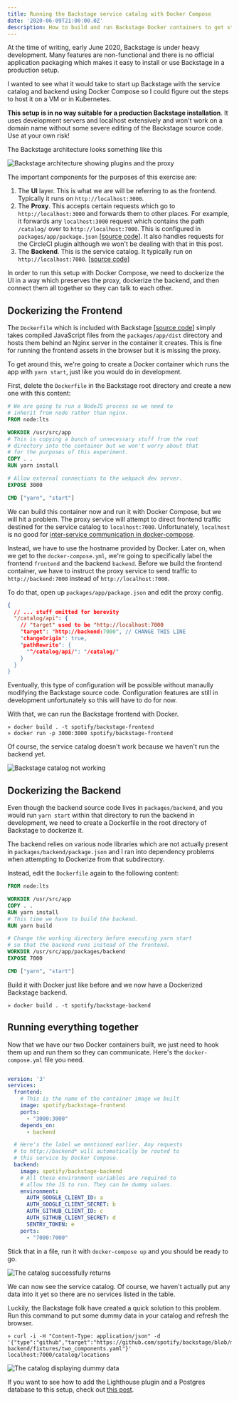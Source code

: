 ```yaml
---
title: Running the Backstage service catalog with Docker Compose
date: '2020-06-09T21:00:00.0Z'
description: How to build and run Backstage Docker containers to get started with the service catalog in Docker Compose.
---
```


At the time of writing, early June 2020, Backstage is under heavy development. Many features are non-functional and there is no official application packaging which makes it easy to install or use Backstage in a production setup.

I wanted to see what it would take to start up Backstage with the service catalog and backend using Docker Compose so I could figure out the steps to host it on a VM or in Kubernetes.

**This setup is in no way suitable for a production Backstage installation**. It uses development servers and localhost extensively and won't work on a domain name without some severe editing of the Backstage source code. Use at your own risk!

The Backstage architecture looks something like this

![Backstage architecture showing plugins and the proxy](./backstage-arch.png)

The important components for the purposes of this exercise are:

1. The **UI** layer. This is what we are will be referring to as the frontend. Typically it runs on `http://localhost:3000`.
2. The **Proxy**. This accepts certain requests which go to `http://localhost:3000` and forwards them to other places. For example, it forwards any `localhost:3000` request which contains the path `/catalog/` over to `http://localhost:7000`. This is configured in `packages/app/package.json` [[source code](https://github.com/spotify/backstage/blob/f44c609244182df9b877deda6224c78b11f1b170/packages/app/package.json#L68)]. It also handles requests for the CircleCI plugin although we won't be dealing with that in this post.
3. The **Backend**. This is the service catalog. It typically run on `http://localhost:7000`. [[source code](https://github.com/spotify/backstage/tree/f44c609244182df9b877deda6224c78b11f1b170/packages/backend)]

In order to run this setup with Docker Compose, we need to dockerize the UI in a way which preserves the proxy, dockerize the backend, and then connect them all together so they can talk to each other.

## Dockerizing the Frontend

The `Dockerfile` which is included with Backstage [[source code](https://github.com/spotify/backstage/blob/f44c609244182df9b877deda6224c78b11f1b170/Dockerfile)] simply takes compiled JavaScript files from the `packages/app/dist` directory and hosts them behind an Nginx server in the container it creates. This is fine for running the frontend assets in the browser but it is missing the proxy.

To get around this, we're going to create a Docker container which runs the app with `yarn start`, just like you would do in development. 

First, delete the  `Dockerfile` in the Backstage root directory and create a new one with this content:

```dockerfile
# We are going to run a NodeJS process so we need to 
# inherit from node rather than nginx.
FROM node:lts

WORKDIR /usr/src/app
# This is copying a bunch of unnecessary stuff from the root 
# directory into the container but we won't worry about that
# for the purposes of this experiment.
COPY . .
RUN yarn install

# Allow external connections to the webpack dev server.
EXPOSE 3000

CMD ["yarn", "start"]
```

We can build this container now and run it with Docker Compose, but we will hit a problem. The proxy service will attempt to direct frontend traffic destined for the service catalog to `localhost:7000`. Unfortunately, `localhost` is no good for [inter-service communication in docker-compose](https://docs.docker.com/compose/networking/).

Instead, we have to use the hostname provided by Docker. Later on, when we get to the `docker-compose.yml`, we're going to specifically label the frontend `frontend` and the backend `backend`. Before we build the frontend container, we have to instruct the proxy service to send traffic to `http://backend:7000` instead of `http://localhost:7000`.

To do that, open up `packages/app/package.json` and edit the proxy config.

```json
{
  // ... stuff omitted for berevity
  "/catalog/api": {
    // "target" used to be "http://localhost:7000
    "target": "http://backend:7000", // CHANGE THIS LINE
    "changeOrigin": true,
    "pathRewrite": {
      "^/catalog/api/": "/catalog/"
    }
  }
}
```

Eventually, this type of configuration will be possible without manaully modifying the Backstage source code. Configuration features are still in development unfortunately so this will have to do for now.

With that, we can run the Backstage frontend with Docker.

```shell
» docker build . -t spotify/backstage-frontend
» docker run -p 3000:3000 spotify/backstage-frontend
```

Of course, the service catalog doesn't work because we haven't run the backend yet.

![Backstage catalog not working](./backstage-frontend-docker.png)

## Dockerizing the Backend

Even though the backend source code lives in `packages/backend`, and you would run `yarn start` within that directory to run the backend in development, we need to create a Dockerfile in the root directory of Backstage to dockerize it. 

The backend relies on various node libraries which are not actually present in `packages/backend/package.json` and I ran into dependency problems when attempting to Dockerize from that subdirectory.

Instead, edit the `Dockerfile` again to the following content:

```dockerfile
FROM node:lts

WORKDIR /usr/src/app
COPY . .
RUN yarn install
# This time we have to build the backend.
RUN yarn build

# Change the working directory before executing yarn start
# so that the backend runs instead of the frontend.
WORKDIR /usr/src/app/packages/backend
EXPOSE 7000

CMD ["yarn", "start"]
```

Build it with Docker just like before and we now have a Dockerized Backstage backend.

```shell
» docker build . -t spotify/backstage-backend
```

## Running everything together

Now that we have our two Docker containers built, we just need to hook them up and run them so they can communicate. Here's the `docker-compose.yml` file you need.

```yaml

version: '3'
services:
  frontend:
    # This is the name of the container image we built
    image: spotify/backstage-frontend
    ports:
      - "3000:3000"
    depends_on:
      - backend

  # Here's the label we mentioned earlier. Any requests 
  # to http://backend* will automatically be routed to 
  # this service by Docker Compose.
  backend:
    image: spotify/backstage-backend
    # All these environment variables are required to 
    # allow the JS to run. They can be dummy values.
    environment:
      AUTH_GOOGLE_CLIENT_ID: a
      AUTH_GOOGLE_CLIENT_SECRET: b
      AUTH_GITHUB_CLIENT_ID: c
      AUTH_GITHUB_CLIENT_SECRET: d
      SENTRY_TOKEN: e
    ports:
      - "7000:7000"

```

Stick that in a file, run it with `docker-compose up` and you should be ready to go.

![The catalog successfully returns](./catalog-working.png)

We can now see the service catalog. Of course, we haven't actually put any data into it yet so there are no services listed in the table.

Luckily, the Backstage folk have created a quick solution to this problem. Run this command to put some dummy data in your catalog and refresh the browser.

```shell
» curl -i -H "Content-Type: application/json" -d '{"type":"github","target":"https://github.com/spotify/backstage/blob/master/plugins/catalog-backend/fixtures/two_components.yaml"}' localhost:7000/catalog/locations
```

![The catalog displaying dummy data](./with-dummy-data.png)

If you want to see how to add the Lighthouse plugin and a Postgres database to this setup, check out [this post](/backstage-docker-compose).